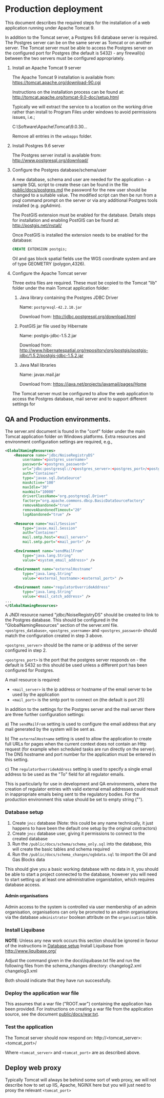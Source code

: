 # Production deployment

This document describes the required steps for the installation of a web application running under Apache Tomcat 9.

In addition to the Tomcat server, a Postgres 9.6 database server is required. The Postgres server can be on the same server as Tomcat or on another server. The Tomcat server must be able to access the Postgres server on the configured port for Postgres (the default is 5432) - any firewall(s) between the two servers must be configured appropriately.

1. Install an Apache Tomcat 9 server

	The Apache Tomcat 9 installation is available from: https://tomcat.apache.org/download-90.cgi

	Instructions on the installation process can be found at: http://tomcat.apache.org/tomcat-9.0-doc/setup.html

	Typically we will extract the service to a location on the working drive rather than install to Program Files under windows to avoid permissions issues, i.e.;

	C:\Software\Apache\Tomcat\9.0.30\...

	Remove all entries in the `webapps` folder.

2. Install Postgres 9.6 server 

	The Postgres server install is available from: http://www.postgresql.org/download/ 

3. Configure the Postgres database/schema/user

	A new database, schema and user are needed for the application - a sample SQL script to create these can be found in the file [public/docs/postgres.md](./public/docs/postgres.md) the password for the new user should be changed to a suitable value. The modified script can then be run from a psql command prompt on the server or via any additional Postgres tools installed (e.g. pgAdmin).

	The PostGIS extension must be enabled for the database. Details steps for installation and enabling PostGIS can be found at: http://postgis.net/install/
	
	Once PostGIS is installed the extension needs to be enabled for the database:

	```sql
	CREATE EXTENSION postgis;
	```

	Oil and gas block spatial fields use the WGS coordinate system and are of type GEOMETRY (polygon,4326).

4. Configure the Apache Tomcat server

	Three extra files are required.  These must be copied to the Tomcat "lib" folder under the main Tomcat application folder:
	
	1) Java library containing the Postgres JDBC Driver
		
		Name: `postgresql-42.2.10.jar`
		
		Download from: http://jdbc.postgresql.org/download.html	
	2) PostGIS jar file used by Hibernate
		
		Name: postgis-jdbc-1.5.2.jar

		Download from: http://www.hibernatespatial.org/repository/org/postgis/postgis-jdbc/1.5.2/postgis-jdbc-1.5.2.jar
	3) Java Mail libraries

		Name: javax.mail.jar

		Download from: https://java.net/projects/javamail/pages/Home

	The Tomcat server must be configured to allow the web application to access the Postgres database, mail server and to support different settings for 
	
## QA and Production environments.
 
The server.xml document is found in the "conf" folder under the main Tomcat application folder on Windows platforms. Extra resources and environment configuration settings are required, e.g., 

```xml
<GlobalNamingResources>
	<Resource name="jdbc/NoiseRegistryDS"
		username="<postgres_username>"
		password="<postgres_password>"
		url="jdbc:postgresql://<postgres_server>:<postgres_port>/<postgres_database>"
		auth="Container"
		type="javax.sql.DataSource"
		maxActive="100" 
		maxIdle="30" 
		maxWait="10000"
		driverClassName="org.postgresql.Driver"
		factory="org.apache.commons.dbcp.BasicDataSourceFactory"  
		removeAbandoned="true"
		removeAbandonedTimeout="20"
		logAbandoned="true" />
		
	<Resource name="mail/Session"
		type="javax.mail.Session"
		auth="Container"
		mail.smtp.host="<mail_server>"
		mail.smtp.port="<mail_port>" />
		
	<Environment name="sendMailFrom"
		type="java.lang.String"
		value="<system_email_address>" />
			
	<Environment name="externalHostname"
		type="java.lang.String"
		value="<external_hostname>:<external_port>" />

	<Environment name="regulatorOverrideAddress"
		type="java.lang.String"
		value="<mail_catch_address>" />
...
</GlobalNamingResources>
 ```

A JNDI resource named "jdbc/NoiseRegistryDS" should be created to link to the Postgres database.  This should be configured in the "GlobalNamingResources" section of the server.xml file. `<postgres_database>`, `<postgres_username>` and `<postgres_password>` should match the configuration created in step 3 above.

`<postgres_server>` should be the name or ip address of the server configured in step 2.

`<postgres_port>` is the port that the postgres server responds on - the default is 5432 so this should be used unless a different
port has been configured for Postgres.

A mail resource is required:

 - `<mail_server>` is the ip address or hostname of the email server to be used by the application
 - `<mail_port>` is the smtp port to connect on (the default is port 25)

In addition to the settings for the Postgres server and the mail server there are three further configuration settings:

a) The `sendMailFrom` setting is used to configure the email address that any mail generated by the system will be sent as.

b) The `externalHostname` setting is used to allow the application to create full URLs for pages when the current context does not contain an Http request (for example when scheduled tasks are run directly on the server). The DNS hostname and port number for the application must be entered in this setting.

c) The `regulatorOverrideAddress` setting is used to specify a single email address to be used as the "To" field for all regulator emails.

This is particularly for use in development and QA environments, where the creation of regulator entries with valid external email addresses could result in inappropriate emails being sent to the regulatory bodies.  For the production environment this value should be set to empty string ("").

### Database setup
 
 1. Create `jncc` database (Note: this could be any name technically, it just happens to have been the default one setup by the original contractors)
 2. Create `jncc` database user, giving it permissions to connect to the created database
 3. Run the `/public/docs/schema/schema_only.sql` into the database, this will create the basic tables and schema required
 4. Run the `/public/docs/schema_changes/ogbdata.sql` to import the Oil and Gas Blocks data

This should give you a basic working database with no data in it, you should be able to start a project connected to the database, however you will need to start setting up at least one administrative organistation, which requires database access.

#### Admin organisations

Admin access to the system is controlled via user membership of an admin organisation, organisations can only be promoted to an admin organisations via the database `administrator` boolean attribute on the `organisation` table.

### Install Liquibase

**NOTE**: Unless any new work occurs this section should be ignored in favour of the instructions in [Database setup](#database%20setup)
Install Liquibase from http://www.liquibase.org/

Adjust the command given in the docs\liquibase.txt file and run the following files from the schema_changes directory:
changelog2.xml
changelog3.xml

Both should indicate that they have run successfully.

### Deploy the application war file

This assumes that a war file ("ROOT.war") containing the application has been provided.  For instructions on creating a war file from the 
application source, see the document [public/docs/war.txt](./public/docs/war.md).

### Test the application

The Tomcat server should now respond on:
	http://<tomcat_server>:<tomcat_port>/

Where `<tomcat_server>` and `<tomcat_port>` are as described above.

## Deploy web proxy

Typically Tomcat will always be behind some sort of web proxy, we will not describe how to set up IIS, Apache, NGINX here but you will just need to proxy the relevant `<tomcat_port>`
